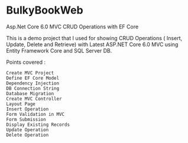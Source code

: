 # BulkyBookWeb
Asp.Net Core 6.0 MVC CRUD Operations with EF Core

This is a demo project that I used for showing CRUD Operations ( Insert, Update, Delete and Retrieve) with Latest ASP.NET Core 6.0 MVC using Entity Framework Core and SQL Server DB.

Points covered :

    Create MVC Project
    Define EF Core Model
    Dependency Injection
    DB Connection String
    Database Migration
    Create MVC Controller
    Layout Page
    Insert Operation
    Form Validation in MVC
    Form Submission
    Display Existing Records
    Update Operation
    Delete Operation
